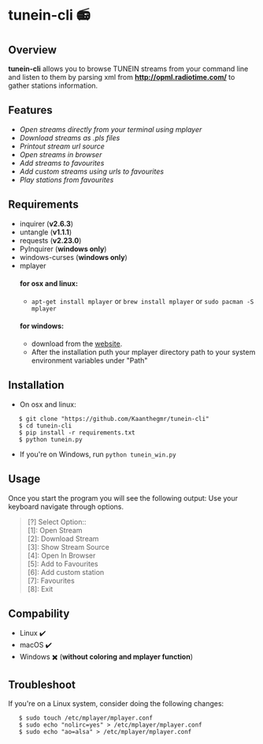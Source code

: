 # tunein-cli :radio:

## Overview
__tunein-cli__ allows you to browse TUNEIN streams from your command line and listen to them by parsing xml from **http://opml.radiotime.com/** to gather stations information.

## Features
- _Open streams directly from your terminal using mplayer_  
- _Download streams as .pls files_  
- _Printout stream url source_  
- _Open streams in browser_  
- _Add streams to favourites_  
- _Add custom streams using urls to favourites_  
- _Play stations from favourites_  

## Requirements
- inquirer (__v2.6.3__)
- untangle (__v1.1.1__)
- requests (__v2.23.0__)
- PyInquirer (__windows only__)
- windows-curses (__windows only__)
- mplayer
  #### for osx and linux:
  - ```apt-get install mplayer``` or ```brew install mplayer``` or ```sudo pacman -S mplayer```  
  #### for windows: 
  - download from the [website](https://oss.netfarm.it/mplayer/).
  - After the installation puth your mplayer directory path to your system environment variables under "Path"

## Installation
   - On osx and linux:
```
   $ git clone "https://github.com/Kaanthegmr/tunein-cli"
   $ cd tunein-cli
   $ pip install -r requirements.txt
   $ python tunein.py
   ```
   - If you're on Windows, run ```python tunein_win.py```
## Usage
Once you start the program you will see the following output:
Use your keyboard navigate through options.
>   [?] Select Option::  
>   [1]: Open Stream  
>   [2]: Download Stream  
>   [3]: Show Stream Source  
>   [4]: Open In Browser  
>   [5]: Add to Favourites  
>   [6]: Add custom station  
>   [7]: Favourites  
>   [8]: Exit  

## Compability
- Linux :heavy_check_mark:  
- macOS :heavy_check_mark:  
- Windows :heavy_multiplication_x: (**without coloring and mplayer function**)

## Troubleshoot
If you're on a Linux system, consider doing the following changes:
```
   $ sudo touch /etc/mplayer/mplayer.conf
   $ sudo echo "nolirc=yes" > /etc/mplayer/mplayer.conf
   $ sudo echo "ao=alsa" > /etc/mplayer/mplayer.conf
```

